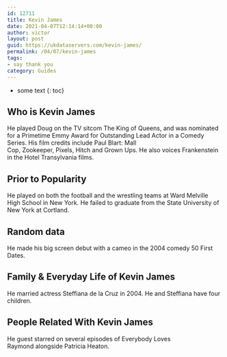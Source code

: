 ```yaml
---
id: 12711
title: Kevin James
date: 2021-04-07T12:14:14+00:00
author: victor
layout: post
guid: https://ukdataservers.com/kevin-james/
permalink: /04/07/kevin-james
tags:
- say thank you
category: Guides
---
```


* some text
{: toc}


## Who is Kevin James



He played Doug on the TV sitcom The King of Queens, and was nominated for a Primetime Emmy Award for Outstanding Lead Actor in a Comedy Series. His film credits include Paul Blart: Mall Cop, Zookeeper, Pixels, Hitch and Grown Ups. He also voices Frankenstein in the Hotel Transylvania films. 

                
                
                
## Prior to Popularity



He played on both the football and the wrestling teams at Ward Melville High School in New York. He failed to graduate from the State University of New York at Cortland. 

                
                
                
## Random data



He made his big screen debut with a cameo in the 2004 comedy 50 First Dates. 

                
                
                
## Family & Everyday Life of Kevin James



He married actress Steffiana de la Cruz in 2004. He and Steffiana have four children. 

                
                
                
## People Related With Kevin James



He guest starred on several episodes of Everybody Loves Raymond alongside Patricia Heaton. 

                
              
            
          
          
          